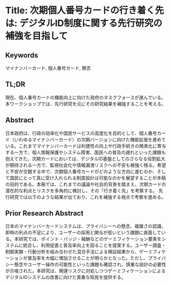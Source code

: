 # Title: 次期個人番号カードの行き着く先は: デジタルID制度に関する先行研究の補強を目指して

## Keywords
マイナンバーカード, 個人番号カード, 賛否

## TL;DR
現在、個人番号カードの機能向上に向けた政府のタスクフォースが進んでいる。本ワークショップでは、先行研究を元にその研究結果を補強することを考える。

## Abstract
日本政府は、行政の効率化や国民サービスの高度化を目的として、個人番号カード（いわゆるマイナンバーカード）の次期バージョンに向けた機能拡張を進めている。これまでマイナンバーカードは利便性の向上や行政手続きの簡素化に寄与する一方で、個人情報保護やシステム障害、国民への普及の遅れといった課題も抱えてきた。次期カードにおいては、デジタルID基盤としてのさらなる役割拡大が期待される一方で、監視社会化や情報漏洩リスクへの不安も根強く残る。希望と不安が交錯する中で、次期個人番号カードがどのような方向に進むのか、そして国民にとって真に受け入れられる制度設計は可能なのかを展望することが本稿の目的である。本稿では、これまでの議論や社会的背景を踏まえ、次期カードの潜在的な利点とリスクを多角的に検討し、その「行き着く先」を考察する。
先行研究では以下のような結果が出ており、これを補強する視点で考察を進める。

## Prior Research Abstract
日本のマイナンバーカードシステムは、プライバシーへの懸念、複雑さの認識、即時の利点の不足により、ユーザーの採用と関与が低いという課題に直面している。本研究では、ポイント・バッジ・報酬などのゲーミフィケーション要素をシステムに統合し、利用促進と普及率向上を図ることを提案する。ユーザー調査・制御実験・行動分析を組み合わせた混合手法による検証結果から、ゲーミフィケーションが普及率を大幅に増加させることが明らかとなった。ただし、プライバシー懸念やユーザー操作の可能性といった課題も確認され、慎重な設計の必要性が示唆された。本研究は、関連リスクに対処しつつゲーミフィケーションによるデジタルIDシステムの改善に向けた貴重な知見を提供する。